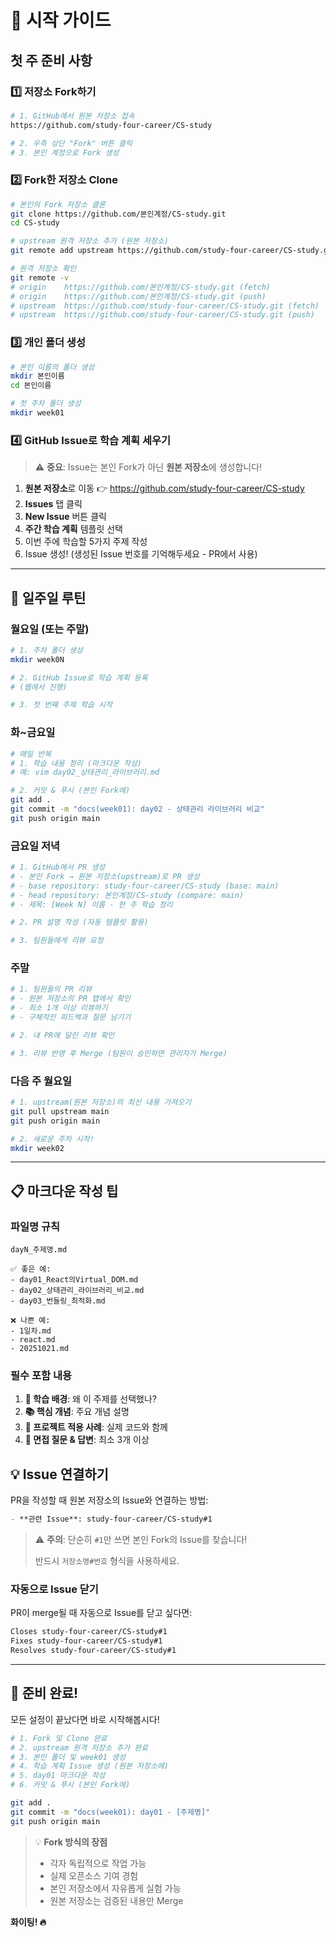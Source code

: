 # 🚀 시작 가이드

## 첫 주 준비 사항

### 1️⃣ 저장소 Fork하기
```bash
# 1. GitHub에서 원본 저장소 접속
https://github.com/study-four-career/CS-study

# 2. 우측 상단 "Fork" 버튼 클릭
# 3. 본인 계정으로 Fork 생성
```

### 2️⃣ Fork한 저장소 Clone
```bash
# 본인의 Fork 저장소 클론
git clone https://github.com/본인계정/CS-study.git
cd CS-study

# upstream 원격 저장소 추가 (원본 저장소)
git remote add upstream https://github.com/study-four-career/CS-study.git

# 원격 저장소 확인
git remote -v
# origin    https://github.com/본인계정/CS-study.git (fetch)
# origin    https://github.com/본인계정/CS-study.git (push)
# upstream  https://github.com/study-four-career/CS-study.git (fetch)
# upstream  https://github.com/study-four-career/CS-study.git (push)
```

### 3️⃣ 개인 폴더 생성
```bash
# 본인 이름의 폴더 생성
mkdir 본인이름
cd 본인이름

# 첫 주차 폴더 생성
mkdir week01
```

### 4️⃣ GitHub Issue로 학습 계획 세우기

> ⚠️ **중요**: Issue는 본인 Fork가 아닌 **원본 저장소**에 생성합니다!

1. **원본 저장소**로 이동 👉 https://github.com/study-four-career/CS-study
2. **Issues** 탭 클릭
3. **New Issue** 버튼 클릭
4. **주간 학습 계획** 템플릿 선택
5. 이번 주에 학습할 5가지 주제 작성
6. Issue 생성! (생성된 Issue 번호를 기억해두세요 - PR에서 사용)

---

## 📝 일주일 루틴

### 월요일 (또는 주말)
```bash
# 1. 주차 폴더 생성
mkdir week0N

# 2. GitHub Issue로 학습 계획 등록
# (웹에서 진행)

# 3. 첫 번째 주제 학습 시작
```

### 화~금요일
```bash
# 매일 반복
# 1. 학습 내용 정리 (마크다운 작성)
# 예: vim day02_상태관리_라이브러리.md

# 2. 커밋 & 푸시 (본인 Fork에)
git add .
git commit -m "docs(week01): day02 - 상태관리 라이브러리 비교"
git push origin main
```

### 금요일 저녁
```bash
# 1. GitHub에서 PR 생성
# - 본인 Fork → 원본 저장소(upstream)로 PR 생성
# - base repository: study-four-career/CS-study (base: main)
# - head repository: 본인계정/CS-study (compare: main)
# - 제목: [Week N] 이름 - 한 주 학습 정리

# 2. PR 설명 작성 (자동 템플릿 활용)

# 3. 팀원들에게 리뷰 요청
```

### 주말
```bash
# 1. 팀원들의 PR 리뷰
# - 원본 저장소의 PR 탭에서 확인
# - 최소 1개 이상 리뷰하기
# - 구체적인 피드백과 질문 남기기

# 2. 내 PR에 달린 리뷰 확인

# 3. 리뷰 반영 후 Merge (팀원이 승인하면 관리자가 Merge)
```

### 다음 주 월요일
```bash
# 1. upstream(원본 저장소)의 최신 내용 가져오기
git pull upstream main
git push origin main

# 2. 새로운 주차 시작!
mkdir week02
```

---

## 📋 마크다운 작성 팁

### 파일명 규칙
```
dayN_주제명.md

✅ 좋은 예:
- day01_React의Virtual_DOM.md
- day02_상태관리_라이브러리_비교.md
- day03_번들링_최적화.md

❌ 나쁜 예:
- 1일차.md
- react.md
- 20251021.md
```

### 필수 포함 내용
1. **🤔 학습 배경**: 왜 이 주제를 선택했나?
2. **📚 핵심 개념**: 주요 개념 설명
3. **💼 프로젝트 적용 사례**: 실제 코드와 함께
4. **🎤 면접 질문 & 답변**: 최소 3개 이상


## 💡 Issue 연결하기

PR을 작성할 때 원본 저장소의 Issue와 연결하는 방법:

```markdown
- **관련 Issue**: study-four-career/CS-study#1
```

> ⚠️ **주의**: 단순히 `#1`만 쓰면 본인 Fork의 Issue를 찾습니다!
> 
> 반드시 `저장소명#번호` 형식을 사용하세요.

### 자동으로 Issue 닫기
PR이 merge될 때 자동으로 Issue를 닫고 싶다면:

```markdown
Closes study-four-career/CS-study#1
Fixes study-four-career/CS-study#1
Resolves study-four-career/CS-study#1
```

---

## 🎉 준비 완료!

모든 설정이 끝났다면 바로 시작해봅시다!

```bash
# 1. Fork 및 Clone 완료
# 2. upstream 원격 저장소 추가 완료
# 3. 본인 폴더 및 week01 생성
# 4. 학습 계획 Issue 생성 (원본 저장소에)
# 5. day01 마크다운 작성
# 6. 커밋 & 푸시 (본인 Fork에)

git add .
git commit -m "docs(week01): day01 - [주제명]"
git push origin main
```

> 💡 **Fork 방식의 장점**
> - 각자 독립적으로 작업 가능
> - 실제 오픈소스 기여 경험
> - 본인 저장소에서 자유롭게 실험 가능
> - 원본 저장소는 검증된 내용만 Merge

**화이팅! 🔥**

